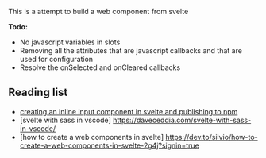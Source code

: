 This is a attempt to build a web component from svelte

**Todo:**
 - No javascript variables in slots
 - Removing all the attributes that are javascript callbacks and that are used for configuration
 - Resolve the onSelected and onCleared callbacks

## Reading list
 - [creating an inline input component in svelte and publishing to npm](https://medium.com/@ukchukx/creating-an-inline-input-component-in-svelte-and-publishing-to-npm-84274be1aa73)
 - [svelte with sass in vscode] https://daveceddia.com/svelte-with-sass-in-vscode/
 - [how to create a web components in svelte] https://dev.to/silvio/how-to-create-a-web-components-in-svelte-2g4j?signin=true
